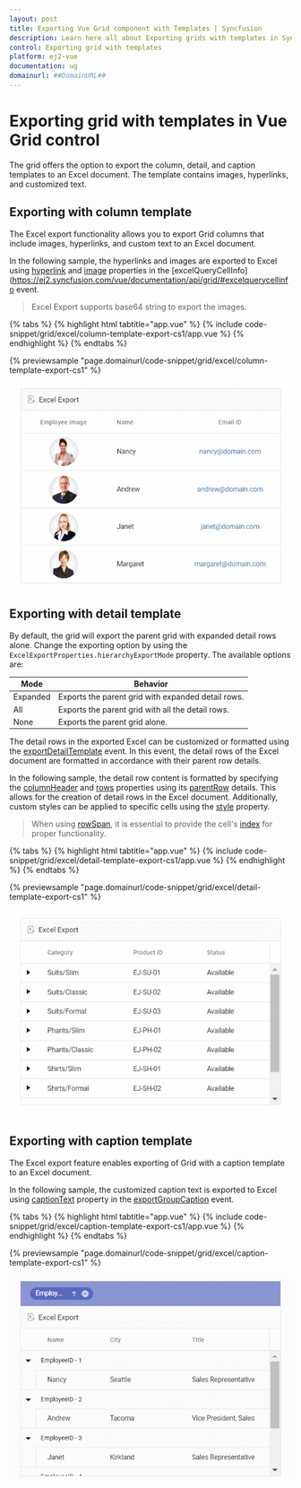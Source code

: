 ```yaml
---
layout: post
title: Exporting Vue Grid component with Templates | Syncfusion
description: Learn here all about Exporting grids with templates in Syncfusion Vue Grid component of Syncfusion Essential JS 2 and more.
control: Exporting grid with templates
platform: ej2-vue
documentation: ug
domainurl: ##DomainURL##
---
```


# Exporting grid with templates in Vue Grid control

The grid offers the option to export the column, detail, and caption templates to an Excel document. The template contains images, hyperlinks, and customized text.

## Exporting with column template

The Excel export functionality allows you to export Grid columns that include images, hyperlinks, and custom text to an Excel document.

In the following sample, the hyperlinks and images are exported to Excel using [hyperlink](https://ej2.syncfusion.com/vue/documentation/api/grid/excelQueryCellInfoEventArgs/#hyperlink) and [image](https://ej2.syncfusion.com/vue/documentation/api/grid/excelQueryCellInfoEventArgs/#image) properties in the [excelQueryCellInfo](https://ej2.syncfusion.com/vue/documentation/api/grid/#excelquerycellinfo event.

> Excel Export supports base64 string to export the images.

{% tabs %}
{% highlight html tabtitle="app.vue" %}
{% include code-snippet/grid/excel/column-template-export-cs1/app.vue %}
{% endhighlight %}
{% endtabs %}
        
{% previewsample "page.domainurl/code-snippet/grid/excel/column-template-export-cs1" %}

![ColumnTemplateExport](../images/colTemp_excel_expt.gif)

## Exporting with detail template

By default, the grid will export the parent grid with expanded detail rows alone. Change the exporting option by using the `ExcelExportProperties.hierarchyExportMode` property. The available options are:

| Mode     | Behavior    |
|----------|-------------|
| Expanded | Exports the parent grid with expanded detail rows. |
| All      | Exports the parent grid with all the detail rows. |
| None     | Exports the parent grid alone. |

The detail rows in the exported Excel can be customized or formatted using the [exportDetailTemplate](https://ej2.syncfusion.com/vue/documentation/api/grid/#exportdetailtemplate) event. In this event, the detail rows of the Excel document are formatted in accordance with their parent row details.

In the following sample, the detail row content is formatted by specifying the [columnHeader](https://ej2.syncfusion.com/vue/documentation/api/grid/detailTemplateProperties/#columnheader) and [rows](https://ej2.syncfusion.com/vue/documentation/api/grid/detailTemplateProperties/#rows) properties using its [parentRow](https://ej2.syncfusion.com/vue/documentation/api/grid/exportDetailTemplateEventArgs/#parentrow) details. This allows for the creation of detail rows in the Excel document. Additionally, custom styles can be applied to specific cells using the [style](https://ej2.syncfusion.com/vue/documentation/api/grid/detailTemplateCell/#style) property.

> When using [rowSpan](https://ej2.syncfusion.com/vue/documentation/api/grid/detailTemplateCell/#rowspan), it is essential to provide the cell's [index](https://ej2.syncfusion.com/vue/documentation/api/grid/detailTemplateCell/#index) for proper functionality.

{% tabs %}
{% highlight html tabtitle="app.vue" %}
{% include code-snippet/grid/excel/detail-template-export-cs1/app.vue %}
{% endhighlight %}
{% endtabs %}
        
{% previewsample "page.domainurl/code-snippet/grid/excel/detail-template-export-cs1" %}

![DetailTemplateExport](../images/detailTemp_excel_expt.gif)

## Exporting with caption template

The Excel export feature enables exporting of Grid with a caption template to an Excel document.

In the following sample, the customized caption text is exported to Excel using [captionText](https://ej2.syncfusion.com/vue/documentation/api/grid/exportGroupCaptionEventArgs/#captiontext) property in the [exportGroupCaption](https://ej2.syncfusion.com/vue/documentation/api/grid/#exportgroupcaption) event.

{% tabs %}
{% highlight html tabtitle="app.vue" %}
{% include code-snippet/grid/excel/caption-template-export-cs1/app.vue %}
{% endhighlight %}
{% endtabs %}
        
{% previewsample "page.domainurl/code-snippet/grid/excel/caption-template-export-cs1" %}

![CaptionTemplateExport](../images/captionTemp_excel_expt.gif)